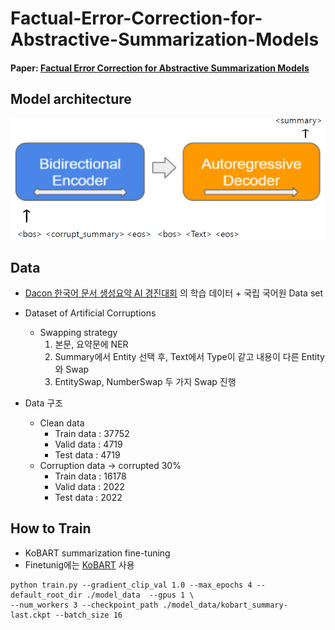 # Factual-Error-Correction-for-Abstractive-Summarization-Models

#### Paper: [Factual Error Correction for Abstractive Summarization Models](https://arxiv.org/abs/2010.08712)

## Model architecture
 <img src="kobart.png" width="700">
 
## Data
- [Dacon 한국어 문서 생성요약 AI 경진대회](https://dacon.io/competitions/official/235673/overview/) 의 학습 데이터 + 국립 국어원 Data set
- Dataset of Artificial Corruptions
    - Swapping strategy
        1. 본문, 요약문에 NER 
        2. Summary에서 Entity 선택 후, Text에서 Type이 같고 내용이 다른 Entity와 Swap
        3. EntitySwap, NumberSwap 두 가지 Swap 진행
      
- Data 구조
  - Clean data
    - Train data : 37752
    - Valid data : 4719
    - Test data : 4719
  - Corruption data -> corrupted 30%
    - Train data : 16178
    - Valid data : 2022
    - Test data : 2022

## How to Train
 - KoBART summarization fine-tuning
 - Finetunig에는 [KoBART](https://github.com/SKT-AI/KoBART) 사용
```
python train.py --gradient_clip_val 1.0 --max_epochs 4 --default_root_dir ./model_data  --gpus 1 \
--num_workers 3 --checkpoint_path ./model_data/kobart_summary-last.ckpt --batch_size 16
```



    
